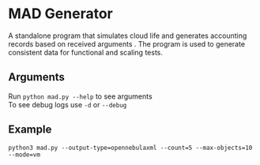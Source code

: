 # MAD Generator

A standalone program that simulates cloud life and generates accounting records based on received arguments . The program is used to generate consistent data for functional and scaling tests.

## Arguments

Run `python mad.py --help` to see arguments  
To see debug logs use `-d` or `--debug`

## Example

```
python3 mad.py --output-type=opennebulaxml --count=5 --max-objects=10 --mode=vm
```
